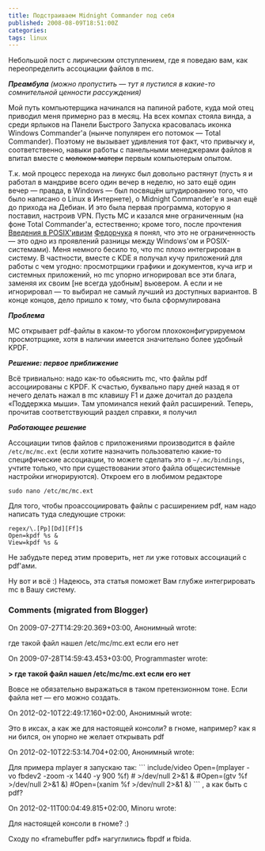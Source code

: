 ```yaml
---
title: Подстраиваем Midnight Commander под себя
published: 2008-08-09T18:51:00Z
categories: 
tags: linux
---
```


Небольшой пост с лирическим отступлением, где я поведаю вам, как переопределить ассоциации файлов в mc.

<i><b>Преамбула</b> (можно пропустить — тут я пустился в какие-то сомнительной ценности рассуждения)</i>

Мой путь компьютерщика начинался на папиной работе, куда мой отец приводил меня примерно раз в месяц. На всех компах стояла винда, а среди ярлыков на Панели Быстрого Запуска красовалась иконка Windows Commander'а (нынче популярен его потомок — Total Commander). Поэтому не вызывает удивления тот факт, что привычку и, соответственно, навыки работы с панельными менеджерами файлов я впитал вместе с <strike>молоком матери</strike> первым компьютерым опытом.

Т.к. мой процесс перехода на линукс был довольно растянут (пусть я и работал в мандриве всего один вечер в неделю, но зато ещё один вечер — правда, в Windows — был посвящён штудированию того, что было написано о Linux в Интернете), о Midnight Commander'е я знал ещё до прихода на Дебиан. И это была первая программа, которую я поставил, настроив VPN. Пусть MC и казался мне ограниченным (на фоне Total Commander'а, естественно; кроме того, после прочтения <a href="http://www.linuxcenter.ru/lib/books/posixbook/">Введения в POSIX'ивизм</a> <a href="http://www.blogger.com/profile/15976866046661118790">Федорчука</a> я понял, что это не ограниченность — это одно из проявлений разницы между Windows'ом и POSIX-системами). Меня немного бесило то, что mc плохо интегрирован в систему. В частности, вместе с KDE я получал кучу приложений для работы с чем угодно: просмотрщики графики и документов, куча игр и системных приложений, но mc упорно игнорировал все эти блага, заменяя их своим [не всегда удобным] вьювером. А если и не игнорировал — то выбирал не самый лучший из доступных вариантов. В конце концов, дело пришло к тому, что была сформулирована

<i><b>Проблема</b></i>

MC открывает pdf-файлы в каком-то убогом плохоконфигурируемом просмотрщике, хотя в наличии имеется значительно более удобный KPDF.

<i><b>Решение: первое приближение</b></i>

Всё тривиально: надо как-то обьяснить mc, что файлы pdf ассоциированы с KPDF.
К счастью, буквально пару дней назад я от нечего делать нажал в mc клавишу F1 и даже дочитал до раздела «Поддержка мыши». Там упоминался некий файл расширений. Теперь, прочитав соответствующий раздел справки, я получил

<i><b>Работающее решение</b></i>

Ассоциации типов файлов с приложениями производится в файле <code>/etc/mc/mc.ext</code> (если хотите назначить пользователю какие-то специфические ассоциации, то можете сделать это в <code>~/.mc/bindings</code>, учтите только, что при существовании этого файла общесистемные настройки игнорируются). Откроем его в любимом редакторе
```
sudo nano /etc/mc/mc.ext
```
Для того, чтобы проассоциировать файлы с расширением pdf, нам надо написать туда следующие строки:
```
regex/\.[Pp][Dd][Ff]$
Open=kpdf %s &
View=kpdf %s &
```
Не забудьте перед этим проверить, нет ли уже готовых ассоциаций с pdf'ами.

Ну вот и всё :) Надеюсь, эта статья поможет Вам глубже интегрировать mc в Вашу систему.

<h3 id='hakyll-convert-comments-title'>Comments (migrated from Blogger)</h3>
<div class='hakyll-convert-comment'>
<p class='hakyll-convert-comment-date'>On 2009-07-27T14:29:20.369+03:00, Анонимный wrote:</p>
<p class='hakyll-convert-comment-body'>
где такой файл нашел /etc/mc/mc.ext если его нет
</p>
</div>

<div class='hakyll-convert-comment'>
<p class='hakyll-convert-comment-date'>On 2009-07-28T14:59:43.453+03:00, Programmaster wrote:</p>
<p class='hakyll-convert-comment-body'>
<b>&gt; где такой файл нашел /etc/mc/mc.ext если его нет</b>

Вовсе не обязательно выражаться в таком претензионном тоне. Если файла нет — его можно создать.
</p>
</div>

<div class='hakyll-convert-comment'>
<p class='hakyll-convert-comment-date'>On 2012-02-10T22:49:17.160+02:00, Анонимный wrote:</p>
<p class='hakyll-convert-comment-body'>
Это в иксах, а как же для настоящей консоли? в гноме, например? как я ни бился, он упорно не желает открывать pdf
</p>
</div>

<div class='hakyll-convert-comment'>
<p class='hakyll-convert-comment-date'>On 2012-02-10T22:53:14.704+02:00, Анонимный wrote:</p>
<p class='hakyll-convert-comment-body'>
Для примера mplayer я запускаю так:
```
include/video
Open=(mplayer -vo fbdev2 -zoom -x 1440 -y 900 %f)
# >/dev/null 2>&1 &
#Open=(gtv %f >/dev/null 2>&1 &)
#Open=(xanim %f >/dev/null 2>&1 &)
```
, а как быть с pdf?
</p>
</div>

<div class='hakyll-convert-comment'>
<p class='hakyll-convert-comment-date'>On 2012-02-11T00:04:49.815+02:00, Minoru wrote:</p>
<p class='hakyll-convert-comment-body'>
Для настоящей консоли в гноме? :)

Сходу по «framebuffer pdf» нагуглились fbpdf и fbida.
</p>
</div>



